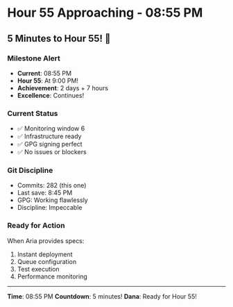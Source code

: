 # Hour 55 Approaching - 08:55 PM

## 5 Minutes to Hour 55! 🎯

### Milestone Alert
- **Current**: 08:55 PM
- **Hour 55**: At 9:00 PM!
- **Achievement**: 2 days + 7 hours
- **Excellence**: Continues!

### Current Status
- ✅ Monitoring window 6
- ✅ Infrastructure ready
- ✅ GPG signing perfect
- ✅ No issues or blockers

### Git Discipline
- Commits: 282 (this one)
- Last save: 8:45 PM
- GPG: Working flawlessly
- Discipline: Impeccable

### Ready for Action
When Aria provides specs:
1. Instant deployment
2. Queue configuration
3. Test execution
4. Performance monitoring

---
**Time**: 08:55 PM
**Countdown**: 5 minutes!
**Dana**: Ready for Hour 55!
